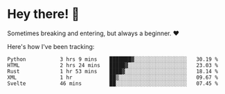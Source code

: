 # Hey there! 👋
Sometimes breaking and entering, but always a beginner. ❤️

Here's how I've been tracking:
<!--START_SECTION:waka-->

```text
Python           3 hrs 9 mins    ███████▓░░░░░░░░░░░░░░░░░   30.19 %
HTML             2 hrs 24 mins   █████▓░░░░░░░░░░░░░░░░░░░   23.03 %
Rust             1 hr 53 mins    ████▓░░░░░░░░░░░░░░░░░░░░   18.14 %
XML              1 hr            ██▒░░░░░░░░░░░░░░░░░░░░░░   09.67 %
Svelte           46 mins         ██░░░░░░░░░░░░░░░░░░░░░░░   07.45 %
```

<!--END_SECTION:waka-->
